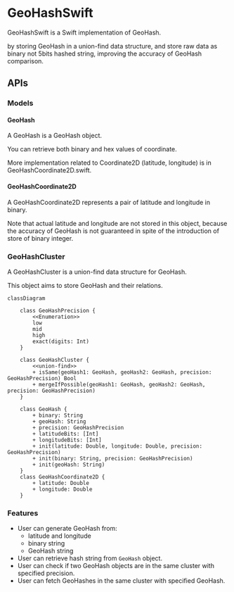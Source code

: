 # GeoHashSwift

GeoHashSwift is a Swift implementation of GeoHash.

by storing GeoHash in a union-find data structure, and store raw data as binary not 5bits hashed string, improving the accuracy of GeoHash comparison.

## APIs

### Models

#### GeoHash

A GeoHash is a GeoHash object.

You can retrieve both binary and hex values of coordinate.

More implementation related to Coordinate2D (latitude, longitude) is in GeoHashCoordinate2D.swift.

#### GeoHashCoordinate2D

A GeoHashCoordinate2D represents a pair of latitude and longitude in binary.

Note that actual latitude and longitude are not stored in this object, because the accuracy of GeoHash is not guaranteed in spite of the introduction of store of binary integer.

### GeoHashCluster

A GeoHashCluster is a union-find data structure for GeoHash.

This object aims to store GeoHash and their relations.

```mermaid
classDiagram

    class GeoHashPrecision {
        <<Enumeration>>
        low
        mid
        high
        exact(digits: Int)
    }

    class GeoHashCluster {
        <<union-find>>
        + isSame(geoHash1: GeoHash, geoHash2: GeoHash, precision: GeoHashPrecision) Bool
        + mergeIfPossible(geoHash1: GeoHash, geoHash2: GeoHash, precision: GeoHashPrecision)
    }

    class GeoHash {
        + binary: String
        + geoHash: String
        + precision: GeoHashPrecision
        + latitudeBits: [Int]
        + longitudeBits: [Int]
        + init(latitude: Double, longitude: Double, precision: GeoHashPrecision)
        + init(binary: String, precision: GeoHashPrecision)
        + init(geoHash: String)
    }
    class GeoHashCoordinate2D {
        + latitude: Double
        + longitude: Double
    }
```

### Features

- User can generate GeoHash from:
  - latitude and longitude
  - binary string
  - GeoHash string
- User can retrieve hash string from `GeoHash` object.
- User can check if two GeoHash objects are in the same cluster with specified precision.
- User can fetch GeoHashes in the same cluster with specified GeoHash.
